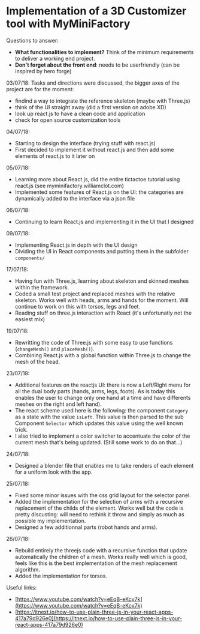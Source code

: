 # Implementation of a 3D Customizer tool with MyMiniFactory

Questions to answer:

- **What functionalities to implement?** Think of the minimum requirements to deliver a working end project.
- **Don't forget about the front end**: needs to be userfriendly (can be inspired by hero forge)


03/07/18:
Tasks and directions were discussed, the bigger axes of the project are for the moment:

- findind a way to integrate the reference skeleton (maybe with Three.js)
- think of the UI straight away (did a first version on adobe XD)
- look up react.js to have a clean code and application
- check for open source customization tools

04/07/18:

- Starting to design the interface (trying stuff with react.js)
- First decided to implement it without react.js and then add some elements of react.js to it later on

05/07/18:

- Learning more about React.js, did the entire tictactoe tutorial using react.js (see myminifactory.williamclot.com)
- Implemented some features of React.js on the UI: the categories are dynamically added to the interface via a json file


06/07/18:

- Continuing to learn React.js and implementing it in the UI that I designed

09/07/18:

- Implementing React.js in depth with the UI design
- Dividing the UI in React components and putting them in the subfolder `components/`

17/07/18:

- Having fun with Three.js, learning about skeleton and skinned meshes within the framework. 
- Coded a small test project and replaced meshes with the relative skeleton. Works well with heads, arms and hands for the moment. Will continue to work on this with torsos, legs and feet.
- Reading stuff on three.js interaction with React (it's unfortunatly not the easiest mix)

19/07/18:

- Rewritting the code of Three.js with some easy to use functions (`changeMesh()` and `placeMesh()`).
- Combining React.js with a global function within Three.js to change the mesh of the head.

23/07/18:

- Additional features on the reactjs UI: there is now a Left/Right menu for all the dual body parts (hands, arms, legs, foots). As is today this enables the user to change only one hand at a time and have differents meshes on the right and left hand).
- The react scheme used here is the following: the component `Category` as a state with the value `isLeft`. This value is then parsed to the sub Component `Selector` which updates this value using the well known trick. 
- I also tried to implement a color switcher to accentuate the color of the current mesh that's being updated. (Still some work to do on that...)
  
24/07/18:

- Designed a blender file that enables me to take renders of each element for a uniform look with the app.

25/07/18:

- Fixed some minor issues with the css grid layout for the selector panel.
- Added the implementation for the selection of arms with a recursive replacement of the childs of the element. Works well but the code is pretty discusting: will need to rethink it throw and simply as much as possible my implementation.
- Designed a few additionnal parts (robot hands and arms).

26/07/18:

- Rebuild entirely the threejs code with a recursive function that update automatically the children of a mesh. Works really well which is good, feels like this is the best implementation of the mesh replacement algorithm.
- Added the implementation for torsos.

Useful links:
- [https://www.youtube.com/watch?v=eEqB-eKcv7k](https://www.youtube.com/watch?v=eEqB-eKcv7k)
- [https://itnext.io/how-to-use-plain-three-js-in-your-react-apps-417a79d926e0](https://itnext.io/how-to-use-plain-three-js-in-your-react-apps-417a79d926e0)
